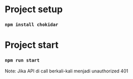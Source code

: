 
# Project setup

### `npm install chokidar`


# Project start

### `npm run start`


Note: Jika API di call berkali-kali menjadi unauthorized 401
